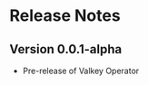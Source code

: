 Release Notes
===========================

Version 0.0.1-alpha
------------------------

* Pre-release of Valkey Operator
